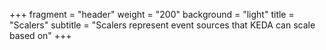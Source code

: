 +++
fragment = "header"
weight = "200"
background = "light"
title = "Scalers"
subtitle = "Scalers represent event sources that KEDA can scale based on"
+++